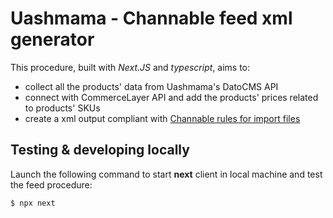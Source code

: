 # Uashmama - Channable feed xml generator

This procedure, built with *Next.JS* and *typescript*, aims to:
* collect all the products' data from Uashmama's DatoCMS API
* connect with CommerceLayer API and add the products' prices related to products' SKUs
* create a xml output compliant with [Channable rules for import files](https://helpcenter.channable.com/hc/en-us/articles/360011048779-Which-fields-do-I-need-in-my-own-import-file-)

## Testing & developing locally

Launch the following command to start **next** client in local machine and test the feed procedure:

`$ npx next`

